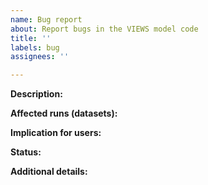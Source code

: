 ```yaml
---
name: Bug report
about: Report bugs in the VIEWS model code
title: ''
labels: bug
assignees: ''

---
```


**Description:**

**Affected runs (datasets):**

**Implication for users:**

**Status:**

**Additional details:**
